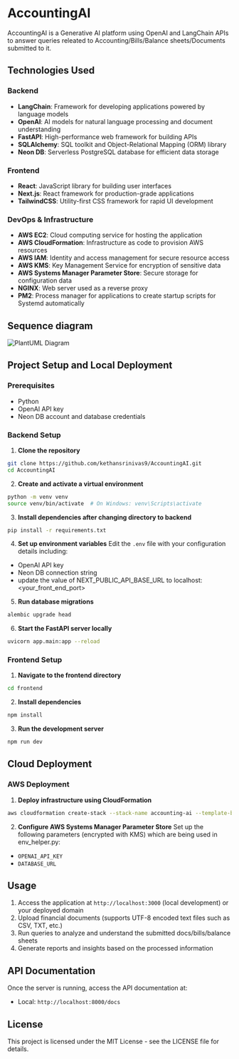 # AccountingAI

AccountingAI is a Generative AI platform using OpenAI and LangChain APIs to answer queries releated to Accounting/Bills/Balance sheets/Documents submitted to it. 

## Technologies Used

### Backend
- **LangChain**: Framework for developing applications powered by language models
- **OpenAI**: AI models for natural language processing and document understanding
- **FastAPI**: High-performance web framework for building APIs
- **SQLAlchemy**: SQL toolkit and Object-Relational Mapping (ORM) library
- **Neon DB**: Serverless PostgreSQL database for efficient data storage

### Frontend
- **React**: JavaScript library for building user interfaces
- **Next.js**: React framework for production-grade applications
- **TailwindCSS**: Utility-first CSS framework for rapid UI development

### DevOps & Infrastructure
- **AWS EC2**: Cloud computing service for hosting the application
- **AWS CloudFormation**: Infrastructure as code to provision AWS resources
- **AWS IAM**: Identity and access management for secure resource access
- **AWS KMS**: Key Management Service for encryption of sensitive data
- **AWS Systems Manager Parameter Store**: Secure storage for configuration data
- **NGINX**: Web server used as a reverse proxy
- **PM2**: Process manager for applications to create startup scripts for Systemd automatically

## Sequence diagram
![PlantUML Diagram](//www.plantuml.com/plantuml/png/TLB1Kjj03BtlLxowCorCeSoqjnmw952OJ0C5tBGNBeijuYtshhkIAVdxQYTnnade8REEfFUazwHJ5XkbQshpHYfg28sDR6mX8MBE5Cr3U47szUmJfbvBVK4uk8Z12_aI7p2nnPD-7MPuMxj59GzrHmO0McLrXMkj5sHtf8JuaPzSqujy_CttlgV8O1dzdttWXMKPtqpxDgcw_pRwWmvdp1RYce8_dzpxWvpYCyMQc74JM1QHyjkPJdnp-PEIkiD4XlF9Ddnc_UAiiivds_7lBVdnz6JifOgXTGLqgaI0sUngktByAqV-ETiFVhlAyGvvVfKPizQ0uo-xkH7kIAAZPyAg9vve2UjB7HL5f9AyE5ipc8ekKhr4y73UfI2AuBsASy4RavQd_1jpHvZg6zCY_ZgfC9-QFgLblQiZv2cGF8_qfoCM7Dns59SumRojWoqF1yCF_HhXahpo2u6Q1ofBvnUCnn0X5K6fb8CbQdH0eA96MF6NeUWQ5SUhyTWrhhPnoDMnFgfH7-hpJfP6ZHaAKF-ww26XFMwi55K2RSZVwsumlvlnxWeqhX8kI05uT3KbBqKHmxfDYxD8IUT6_8OVN5JKM2JPPDTKGmezbxN5oPNQiI0yxiAFL2h5bMT7IBjlOsXQCOf-JQfc2sAc4f6u3Pu7BOS7e7q79ViNijxmQkZ_7qTAGq8wajTTp2L4sfD-FXbcq5gfaBGjrcTJ3dPjJXNKDVK_)

## Project Setup and Local Deployment

### Prerequisites
- Python
- OpenAI API key
- Neon DB account and database credentials

### Backend Setup

1. **Clone the repository**
```bash
git clone https://github.com/kethansrinivas9/AccountingAI.git
cd AccountingAI
```

2. **Create and activate a virtual environment**
```bash
python -m venv venv
source venv/bin/activate  # On Windows: venv\Scripts\activate
```

3. **Install dependencies after changing directory to backend**
```bash
pip install -r requirements.txt
```

4. **Set up environment variables**
Edit the `.env` file with your configuration details including:
- OpenAI API key
- Neon DB connection string
- update the value of NEXT_PUBLIC_API_BASE_URL to localhost:<your_front_end_port>


5. **Run database migrations**
```bash
alembic upgrade head
```

6. **Start the FastAPI server locally**
```bash
uvicorn app.main:app --reload
```

### Frontend Setup

1. **Navigate to the frontend directory**
```bash
cd frontend
```

2. **Install dependencies**
```bash
npm install
```

3. **Run the development server**
```bash
npm run dev
```

## Cloud Deployment

### AWS Deployment

1. **Deploy infrastructure using CloudFormation**
```bash
aws cloudformation create-stack --stack-name accounting-ai --template-body file://deploy.yaml --capabilities CAPABILITY_NAMED_IAM
```

2. **Configure AWS Systems Manager Parameter Store**
Set up the following parameters (encrypted with KMS) which are being used in env_helper.py:
- `OPENAI_API_KEY`
- `DATABASE_URL`





## Usage

1. Access the application at `http://localhost:3000` (local development) or your deployed domain
2. Upload financial documents (supports UTF-8 encoded text files such as CSV, TXT, etc.)
3. Run queries to analyze and understand the submitted docs/bills/balance sheets
4. Generate reports and insights based on the processed information

## API Documentation

Once the server is running, access the API documentation at:
- Local: `http://localhost:8000/docs`

## License

This project is licensed under the MIT License - see the LICENSE file for details.
